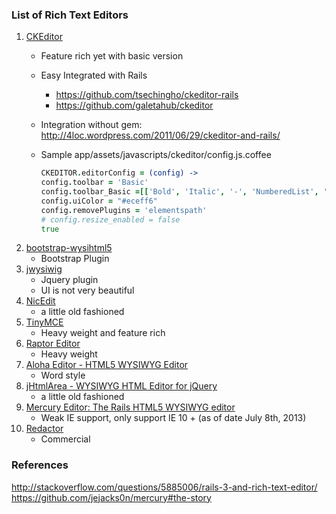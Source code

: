 ### List of Rich Text Editors
1. [CKEditor](http://ckeditor.com/)
    - Feature rich yet with basic version
    - Easy Integrated with Rails
        - <https://github.com/tsechingho/ckeditor-rails> 
        - <https://github.com/galetahub/ckeditor>
    - Integration without gem: <http://4loc.wordpress.com/2011/06/29/ckeditor-and-rails/>
    - Sample app/assets/javascripts/ckeditor/config.js.coffee

        ```coffeescript
        CKEDITOR.editorConfig = (config) ->
        config.toolbar = 'Basic'
        config.toolbar_Basic =[['Bold', 'Italic', '-', 'NumberedList', 'BulletedList', '-', 'Link', 'Unlink','-']]
        config.uiColor = "#eceff6"
        config.removePlugins = 'elementspath'
        # config.resize_enabled = false
        true
        ```
1. [bootstrap-wysihtml5](http://jhollingworth.github.io/bootstrap-wysihtml5/)
    - Bootstrap Plugin
1. [jwysiwig](https://github.com/jwysiwyg/jwysiwyg)
    - Jquery plugin
    - UI is not very beautiful
1. [NicEdit](http://nicedit.com/index.php)
    - a little old fashioned
1. [TinyMCE](http://www.tinymce.com/)
    - Heavy weight and feature rich
1. [Raptor Editor](https://www.raptor-editor.com/)
    - Heavy weight
1. [Aloha Editor - HTML5 WYSIWYG Editor](http://www.aloha-editor.org/)
    - Word style
1. [jHtmlArea - WYSIWYG HTML Editor for jQuery](http://jhtmlarea.codeplex.com/)
    - a little old fashioned
1. [Mercury Editor: The Rails HTML5 WYSIWYG editor](https://github.com/jejacks0n/mercury)
    - Weak IE support, only support IE 10 + (as of date July 8th, 2013)
1. [Redactor](http://imperavi.com/redactor/)
    - Commercial



### References
<http://stackoverflow.com/questions/5885006/rails-3-and-rich-text-editor/>  
<https://github.com/jejacks0n/mercury#the-story>
